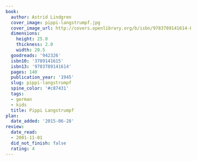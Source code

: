 ```yaml
---
book:
  author: Astrid Lindgren
  cover_image: pippi-langstrumpf.jpg
  cover_image_url: http://covers.openlibrary.org/b/isbn/9783789141614-L.jpg
  dimensions:
    height: 25.0
    thickness: 2.0
    width: 20.5
  goodreads: '942326'
  isbn10: '3789141615'
  isbn13: '9783789141614'
  pages: 140
  publication_year: '1945'
  slug: pippi-langstrumpf
  spine_color: '#c87431'
  tags:
  - german
  - kids
  title: Pippi Langstrumpf
plan:
  date_added: '2015-06-28'
review:
  date_read:
  - 2001-11-01
  did_not_finish: false
  rating: 4
---
```

